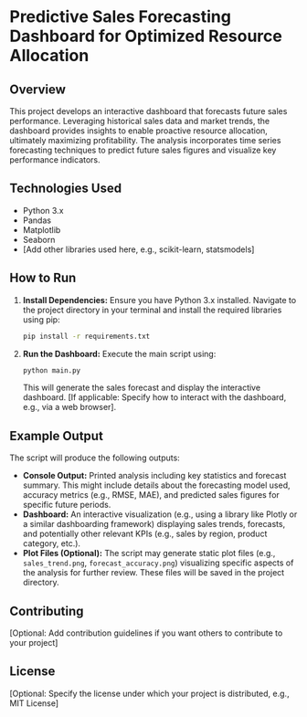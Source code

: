 # Predictive Sales Forecasting Dashboard for Optimized Resource Allocation

## Overview

This project develops an interactive dashboard that forecasts future sales performance.  Leveraging historical sales data and market trends, the dashboard provides insights to enable proactive resource allocation, ultimately maximizing profitability. The analysis incorporates time series forecasting techniques to predict future sales figures and visualize key performance indicators.

## Technologies Used

* Python 3.x
* Pandas
* Matplotlib
* Seaborn
* [Add other libraries used here, e.g., scikit-learn, statsmodels]

## How to Run

1. **Install Dependencies:** Ensure you have Python 3.x installed.  Navigate to the project directory in your terminal and install the required libraries using pip:

   ```bash
   pip install -r requirements.txt
   ```

2. **Run the Dashboard:** Execute the main script using:

   ```bash
   python main.py
   ```

   This will generate the sales forecast and display the interactive dashboard.  [If applicable: Specify how to interact with the dashboard, e.g., via a web browser].

## Example Output

The script will produce the following outputs:

* **Console Output:**  Printed analysis including key statistics and forecast summary.  This might include details about the forecasting model used, accuracy metrics (e.g., RMSE, MAE), and predicted sales figures for specific future periods.
* **Dashboard:** An interactive visualization (e.g., using a library like Plotly or a similar dashboarding framework) displaying sales trends, forecasts, and potentially other relevant KPIs (e.g., sales by region, product category, etc.).
* **Plot Files (Optional):**  The script may generate static plot files (e.g., `sales_trend.png`, `forecast_accuracy.png`) visualizing specific aspects of the analysis for further review.  These files will be saved in the project directory.


## Contributing

[Optional: Add contribution guidelines if you want others to contribute to your project]


## License

[Optional: Specify the license under which your project is distributed, e.g., MIT License]